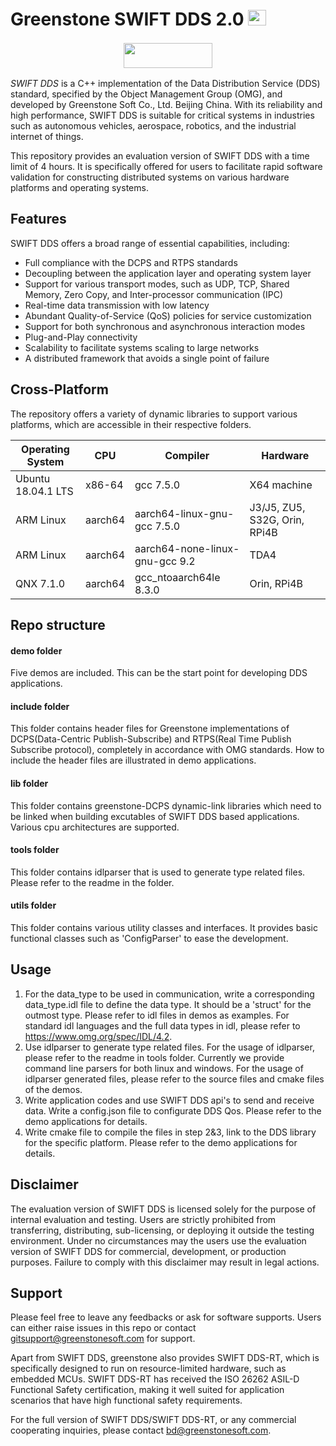 # Greenstone SWIFT DDS 2.0 <img src="https://nwzimg.wezhan.cn/contents/sitefiles2049/10245019/images/37839368.png" width="29" height="25" >

<div style="text-align: center;">
<a href="https://www.greenstonesoft.com/"><img src="https://nwzimg.wezhan.cn/contents/sitefiles2049/10245019/images/37867159.png" style="display: inline-block;" hspace="8" vspace="2" width="142" height="40" ></a>
</div>


*SWIFT DDS* is a C++ implementation of the Data Distribution Service (DDS) standard, specified by the Object Management Group (OMG), and developed by Greenstone Soft Co., Ltd. Beijing China. With its reliability and high performance, SWIFT DDS is suitable for critical systems in industries such as autonomous vehicles, aerospace, robotics, and the industrial internet of things.

This repository provides an evaluation version of SWIFT DDS with a time limit of 4 hours. It is specifically offered for users to facilitate rapid software validation for constructing distributed systems on various hardware platforms and operating systems. 

## Features

SWIFT DDS offers a broad range of essential capabilities, including:
- Full compliance with the DCPS and RTPS standards
- Decoupling between the application layer and operating system layer
- Support for various transport modes, such as UDP, TCP, Shared Memory, Zero Copy, and Inter-processor communication (IPC)
- Real-time data transmission with low latency
- Abundant Quality-of-Service (QoS) policies for service customization
- Support for both synchronous and asynchronous interaction modes
- Plug-and-Play connectivity 
- Scalability to facilitate systems scaling to large networks
- A distributed framework that avoids a single point of failure

## Cross-Platform

The repository offers a variety of dynamic libraries to support various platforms, which are accessible in their respective folders.

|  Operating System   |  CPU  |  Compiler  |  Hardware  |
|  ----  | ---- |  ----  | ---- |
| Ubuntu 18.04.1 LTS  | x86-64 |  gcc 7.5.0  |  X64 machine  |
| ARM Linux  | aarch64 |  aarch64-linux-gnu-gcc 7.5.0  | J3/J5, ZU5, S32G, Orin, RPi4B |
| ARM Linux  | aarch64 |  aarch64-none-linux-gnu-gcc 9.2  | TDA4 |
| QNX 7.1.0  | aarch64 |  gcc_ntoaarch64le 8.3.0  | Orin, RPi4B |

## Repo structure 
#### demo folder
Five demos are included. This can be the start point for developing DDS applications.  
#### include folder
This folder contains header files for Greenstone implementations of DCPS(Data-Centric Publish-Subscribe) and RTPS(Real Time Publish Subscribe protocol), completely in accordance with OMG standards. How to include the header files are illustrated in demo applications.  
#### lib folder
This folder contains greenstone-DCPS dynamic-link libraries which need to be linked when building excutables of SWIFT DDS based applications. Various cpu architectures are supported.  
#### tools folder
This folder contains idlparser that is used to generate type related files. Please refer to the readme in the folder.  
#### utils folder
This folder contains various utility classes and interfaces. It provides basic functional classes such as 'ConfigParser' to ease the development.


## Usage
1. For the data_type to be used in communication, write a corresponding data_type.idl file to define the data type. It should be a 'struct' for the outmost type. Please refer to idl files in demos as examples. For standard idl languages and the full data types in idl, please refer to https://www.omg.org/spec/IDL/4.2.
2. Use idlparser to generate type related files. For the usage of idlparser, please refer to the readme in tools folder. Currently we provide command line parsers for both linux and windows. For the usage of idlparser generated files, please refer to the source files and cmake files of the demos.
3. Write application codes and use SWIFT DDS api's to send and receive data. Write a config.json file to configurate DDS Qos. Please refer to the demo applications for details. 
4. Write cmake file to compile the files in step 2&3, link to the DDS library for the specific platform. Please refer to the demo applications for details.

## Disclaimer

The evaluation version of SWIFT DDS is licensed solely for the purpose of internal evaluation and testing. Users are strictly prohibited from transferring, distributing, sub-licensing, or deploying it outside the testing environment. Under no circumstances may the users use the evaluation version of SWIFT DDS for commercial, development, or production purposes. Failure to comply with this disclaimer may result in legal actions.

## Support

Please feel free to leave any feedbacks or ask for software supports. Users can either raise issues in this repo or contact gitsupport@greenstonesoft.com for support.

Apart from SWIFT DDS, greenstone also provides SWIFT DDS-RT, which is specifically designed to run on resource-limited hardware, such as embedded MCUs. SWIFT DDS-RT has received the ISO 26262 ASIL-D Functional Safety certification, making it well suited for application scenarios that have high functional safety requirements. 

For the full version of SWIFT DDS/SWIFT DDS-RT, or any commercial cooperating inquiries, please contact bd@greenstonesoft.com.

